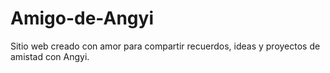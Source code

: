 # Amigo-de-Angyi
Sitio web creado con amor para compartir recuerdos, ideas y proyectos de amistad con Angyi.
